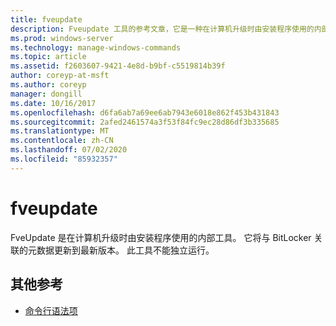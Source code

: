```yaml
---
title: fveupdate
description: Fveupdate 工具的参考文章，它是一种在计算机升级时由安装程序使用的内部工具。
ms.prod: windows-server
ms.technology: manage-windows-commands
ms.topic: article
ms.assetid: f2603607-9421-4e8d-b9bf-c5519814b39f
author: coreyp-at-msft
ms.author: coreyp
manager: dongill
ms.date: 10/16/2017
ms.openlocfilehash: d6fa6ab7a69ee6ab7943e6018e862f453b431843
ms.sourcegitcommit: 2afed2461574a3f53f84fc9ec28d86df3b335685
ms.translationtype: MT
ms.contentlocale: zh-CN
ms.lasthandoff: 07/02/2020
ms.locfileid: "85932357"
---
```

# <a name="fveupdate"></a>fveupdate

FveUpdate 是在计算机升级时由安装程序使用的内部工具。 它将与 BitLocker 关联的元数据更新到最新版本。 此工具不能独立运行。

## <a name="additional-references"></a>其他参考

- [命令行语法项](command-line-syntax-key.md)
